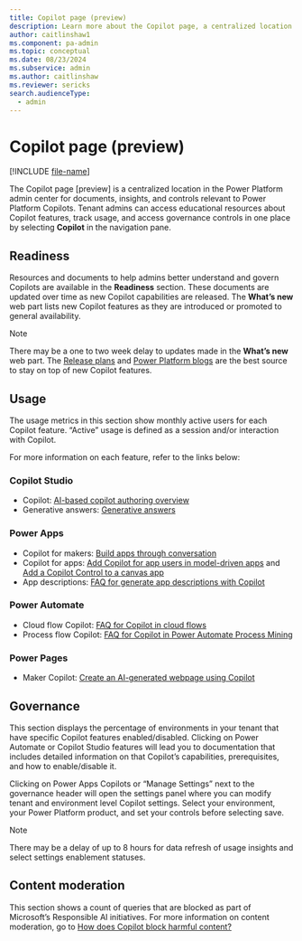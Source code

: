 ```yaml
---
title: Copilot page (preview)
description: Learn more about the Copilot page, a centralized location in the Power Platform admin center for documents, insights, and controls relevant to Power Platform Copilots. 
author: caitlinshaw1
ms.component: pa-admin
ms.topic: conceptual
ms.date: 08/23/2024
ms.subservice: admin
ms.author: caitlinshaw
ms.reviewer: sericks
search.audienceType:
  - admin
---
```


# Copilot page (preview)

[!INCLUDE [file-name](../../shared-content/shared/preview-includes/preview-banner.md)]

The Copilot page [preview] is a centralized location in the Power Platform admin center for documents, insights, and controls relevant to Power Platform Copilots. Tenant admins can access educational resources about Copilot features, track usage, and access governance controls in one place by selecting **Copilot** in the navigation pane.

## Readiness 

Resources and documents to help admins better understand and govern Copilots are available in the **Readiness** section. These documents are updated over time as new Copilot capabilities are released. The **What’s new** web part lists new Copilot features as they are introduced or promoted to general availability. 

> [!Note]
> There may be a one to two week delay to updates made in the **What’s new** web part. The [Release plans](/dynamics365/release-plans/) and [Power Platform blogs](https://www.microsoft.com/power-platform/blog) are the best source to stay on top of new Copilot features. 

## Usage 

The usage metrics in this section show monthly active users for each Copilot feature. “Active” usage is defined as a session and/or interaction with Copilot. 

For more information on each feature, refer to the links below: 

### Copilot Studio 

- Copilot: [AI-based copilot authoring overview](/microsoft-copilot-studio/nlu-gpt-overview)
- Generative answers: [Generative answers](/microsoft-copilot-studio/nlu-boost-conversations)
  
### Power Apps 

- Copilot for makers: [Build apps through conversation](/power-apps/maker/canvas-apps/ai-conversations-create-app)
- Copilot for apps: [Add Copilot for app users in model-driven apps](/power-apps/maker/model-driven-apps/add-ai-copilot) and [Add a Copilot Control to a canvas app](/power-apps/maker/canvas-apps/add-ai-copilot)
- App descriptions: [FAQ for generate app descriptions with Copilot](/power-apps/maker/common/ai-app-descriptions-faq)

### Power Automate  

- Cloud flow Copilot: [FAQ for Copilot in cloud flows](/power-automate/faqs-copilot)
- Process flow Copilot: [FAQ for Copilot in Power Automate Process Mining](/power-automate/faqs-copilot-in-process-mining)

### Power Pages 

- Maker Copilot: [Create an AI-generated webpage using Copilot](/power-pages/getting-started/create-page-copilot)

## Governance 

This section displays the percentage of environments in your tenant that have specific Copilot features enabled/disabled. Clicking on Power Automate or Copilot Studio features will lead you to documentation that includes detailed information on that Copilot’s capabilities, prerequisites, and how to enable/disable it.  

Clicking on Power Apps Copilots or “Manage Settings” next to the governance header will open the settings panel where you can modify tenant and environment level Copilot settings. Select your environment, your Power Platform product, and set your controls before selecting save. 

> [!Note]
> There may be a delay of up to 8 hours for data refresh of usage insights and select settings enablement statuses.

## Content moderation 

This section shows a count of queries that are blocked as part of Microsoft’s Responsible AI initiatives. For more information on content moderation, go to [How does Copilot block harmful content?](../faqs-copilot-data-security-privacy#how-does-copilot-block-harmful-content.md)
